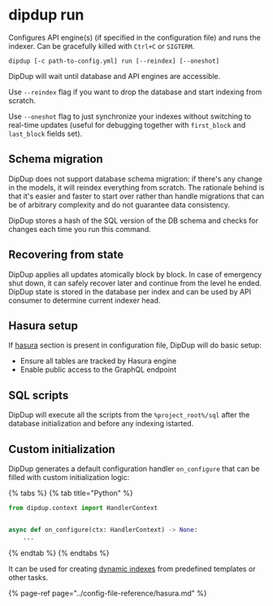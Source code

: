 # dipdup run

Configures API engine\(s\) \(if specified in the configuration file\) and runs the indexer. Can be gracefully killed with `Ctrl+C` or `SIGTERM`.

```text
dipdup [-c path-to-config.yml] run [--reindex] [--oneshot]
```

DipDup will wait until database and API engines are accessible.

Use `--reindex` flag if you want to drop the database and start indexing from scratch.

Use `--oneshot` flag to just synchronize your indexes without switching to real-time updates \(useful for debugging together with `first_block` and `last_block` fields set\).

## Schema migration

DipDup does not support database schema migration: if there's any change in the models, it will reindex everything from scratch. The rationale behind is that it's easier and faster to start over rather than handle migrations that can be of arbitrary complexity and do not guarantee data consistency.

DipDup stores a hash of the SQL version of the DB schema and checks for changes each time you run this command.

## Recovering from state

DipDup applies all updates atomically block by block. In case of emergency shut down, it can safely recover later and continue from the level he ended. DipDup state is stored in the database per index and can be used by API consumer to determine current indexer head.

## Hasura setup

If [hasura](../config-file-reference/hasura.md) section is present in configuration file, DipDup will do basic setup:

* Ensure all tables are tracked by Hasura engine
* Enable public access to the GraphQL endpoint

## SQL scripts

DipDup will execute all the scripts from the `%project_root%/sql` after the database initialization and before any indexing istarted.

## Custom initialization

DipDup generates a default configuration handler `on_configure` that can be filled with custom initialization logic:

{% tabs %}
{% tab title="Python" %}
```python
from dipdup.context import HandlerContext


async def on_configure(ctx: HandlerContext) -> None:
    ...
```
{% endtab %}
{% endtabs %}

It can be used for creating [dynamic indexes](../config-file-reference/templates.md#dynamic-instances) from predefined templates or other tasks. 

{% page-ref page="../config-file-reference/hasura.md" %}





